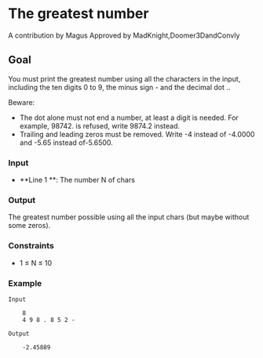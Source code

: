 # The greatest number
A contribution by Magus
 Approved by MadKnight,Doomer3DandConvly

## Goal
You must print the greatest number using all the characters in the input, including the ten digits 0 to 9, the minus sign - and the decimal dot ..

Beware:
* The dot alone must not end a number, at least a digit is needed. For example, 98742. is refused, write 9874.2 instead.
* Trailing and leading zeros must be removed. Write -4 instead of -4.0000 and -5.65 instead of-5.6500.

### Input
* **Line 1 **: The number N of chars

### Output
The greatest number possible using all the input chars (but maybe without some zeros).

### Constraints
* 1 ≤ N ≤ 10

### Example

    Input

        8
        4 9 8 . 8 5 2 -

    Output

        -2.45889        